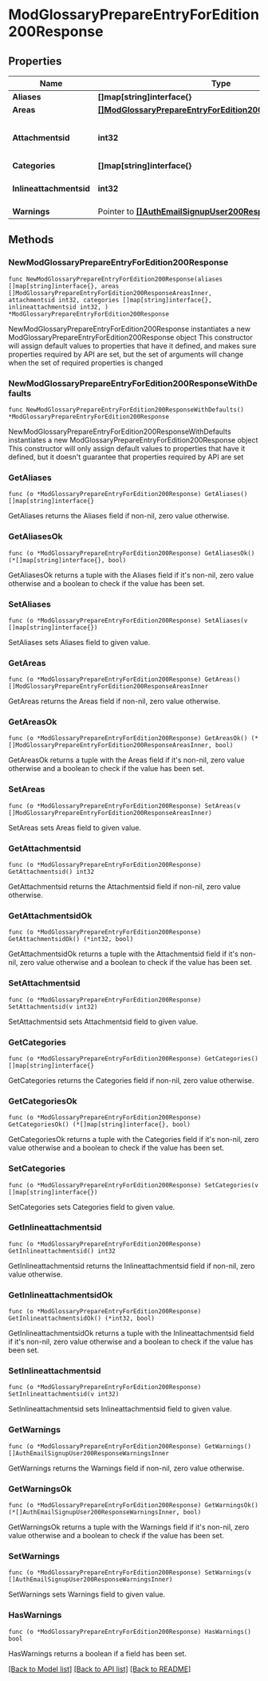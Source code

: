 # ModGlossaryPrepareEntryForEdition200Response

## Properties

Name | Type | Description | Notes
------------ | ------------- | ------------- | -------------
**Aliases** | **[]map[string]interface{}** |  | 
**Areas** | [**[]ModGlossaryPrepareEntryForEdition200ResponseAreasInner**](ModGlossaryPrepareEntryForEdition200ResponseAreasInner.md) |  | 
**Attachmentsid** | **int32** | Draft item id for the file manager. | [default to null]
**Categories** | **[]map[string]interface{}** |  | 
**Inlineattachmentsid** | **int32** | Draft item id for the text editor. | [default to null]
**Warnings** | Pointer to [**[]AuthEmailSignupUser200ResponseWarningsInner**](AuthEmailSignupUser200ResponseWarningsInner.md) |  | [optional] 

## Methods

### NewModGlossaryPrepareEntryForEdition200Response

`func NewModGlossaryPrepareEntryForEdition200Response(aliases []map[string]interface{}, areas []ModGlossaryPrepareEntryForEdition200ResponseAreasInner, attachmentsid int32, categories []map[string]interface{}, inlineattachmentsid int32, ) *ModGlossaryPrepareEntryForEdition200Response`

NewModGlossaryPrepareEntryForEdition200Response instantiates a new ModGlossaryPrepareEntryForEdition200Response object
This constructor will assign default values to properties that have it defined,
and makes sure properties required by API are set, but the set of arguments
will change when the set of required properties is changed

### NewModGlossaryPrepareEntryForEdition200ResponseWithDefaults

`func NewModGlossaryPrepareEntryForEdition200ResponseWithDefaults() *ModGlossaryPrepareEntryForEdition200Response`

NewModGlossaryPrepareEntryForEdition200ResponseWithDefaults instantiates a new ModGlossaryPrepareEntryForEdition200Response object
This constructor will only assign default values to properties that have it defined,
but it doesn't guarantee that properties required by API are set

### GetAliases

`func (o *ModGlossaryPrepareEntryForEdition200Response) GetAliases() []map[string]interface{}`

GetAliases returns the Aliases field if non-nil, zero value otherwise.

### GetAliasesOk

`func (o *ModGlossaryPrepareEntryForEdition200Response) GetAliasesOk() (*[]map[string]interface{}, bool)`

GetAliasesOk returns a tuple with the Aliases field if it's non-nil, zero value otherwise
and a boolean to check if the value has been set.

### SetAliases

`func (o *ModGlossaryPrepareEntryForEdition200Response) SetAliases(v []map[string]interface{})`

SetAliases sets Aliases field to given value.


### GetAreas

`func (o *ModGlossaryPrepareEntryForEdition200Response) GetAreas() []ModGlossaryPrepareEntryForEdition200ResponseAreasInner`

GetAreas returns the Areas field if non-nil, zero value otherwise.

### GetAreasOk

`func (o *ModGlossaryPrepareEntryForEdition200Response) GetAreasOk() (*[]ModGlossaryPrepareEntryForEdition200ResponseAreasInner, bool)`

GetAreasOk returns a tuple with the Areas field if it's non-nil, zero value otherwise
and a boolean to check if the value has been set.

### SetAreas

`func (o *ModGlossaryPrepareEntryForEdition200Response) SetAreas(v []ModGlossaryPrepareEntryForEdition200ResponseAreasInner)`

SetAreas sets Areas field to given value.


### GetAttachmentsid

`func (o *ModGlossaryPrepareEntryForEdition200Response) GetAttachmentsid() int32`

GetAttachmentsid returns the Attachmentsid field if non-nil, zero value otherwise.

### GetAttachmentsidOk

`func (o *ModGlossaryPrepareEntryForEdition200Response) GetAttachmentsidOk() (*int32, bool)`

GetAttachmentsidOk returns a tuple with the Attachmentsid field if it's non-nil, zero value otherwise
and a boolean to check if the value has been set.

### SetAttachmentsid

`func (o *ModGlossaryPrepareEntryForEdition200Response) SetAttachmentsid(v int32)`

SetAttachmentsid sets Attachmentsid field to given value.


### GetCategories

`func (o *ModGlossaryPrepareEntryForEdition200Response) GetCategories() []map[string]interface{}`

GetCategories returns the Categories field if non-nil, zero value otherwise.

### GetCategoriesOk

`func (o *ModGlossaryPrepareEntryForEdition200Response) GetCategoriesOk() (*[]map[string]interface{}, bool)`

GetCategoriesOk returns a tuple with the Categories field if it's non-nil, zero value otherwise
and a boolean to check if the value has been set.

### SetCategories

`func (o *ModGlossaryPrepareEntryForEdition200Response) SetCategories(v []map[string]interface{})`

SetCategories sets Categories field to given value.


### GetInlineattachmentsid

`func (o *ModGlossaryPrepareEntryForEdition200Response) GetInlineattachmentsid() int32`

GetInlineattachmentsid returns the Inlineattachmentsid field if non-nil, zero value otherwise.

### GetInlineattachmentsidOk

`func (o *ModGlossaryPrepareEntryForEdition200Response) GetInlineattachmentsidOk() (*int32, bool)`

GetInlineattachmentsidOk returns a tuple with the Inlineattachmentsid field if it's non-nil, zero value otherwise
and a boolean to check if the value has been set.

### SetInlineattachmentsid

`func (o *ModGlossaryPrepareEntryForEdition200Response) SetInlineattachmentsid(v int32)`

SetInlineattachmentsid sets Inlineattachmentsid field to given value.


### GetWarnings

`func (o *ModGlossaryPrepareEntryForEdition200Response) GetWarnings() []AuthEmailSignupUser200ResponseWarningsInner`

GetWarnings returns the Warnings field if non-nil, zero value otherwise.

### GetWarningsOk

`func (o *ModGlossaryPrepareEntryForEdition200Response) GetWarningsOk() (*[]AuthEmailSignupUser200ResponseWarningsInner, bool)`

GetWarningsOk returns a tuple with the Warnings field if it's non-nil, zero value otherwise
and a boolean to check if the value has been set.

### SetWarnings

`func (o *ModGlossaryPrepareEntryForEdition200Response) SetWarnings(v []AuthEmailSignupUser200ResponseWarningsInner)`

SetWarnings sets Warnings field to given value.

### HasWarnings

`func (o *ModGlossaryPrepareEntryForEdition200Response) HasWarnings() bool`

HasWarnings returns a boolean if a field has been set.


[[Back to Model list]](../README.md#documentation-for-models) [[Back to API list]](../README.md#documentation-for-api-endpoints) [[Back to README]](../README.md)


